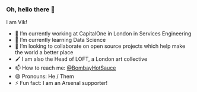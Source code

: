 ### Oh, hello there 👋

I am Vik!

- 🔭 I’m currently working at CapitalOne in London in Services Engineering
- 🌱 I’m currently learning Data Science
- 👯 I’m looking to collaborate on open source projects which help make the world a better place
- 🖌 I am also the Head of LOFT, a London art collective
- 📫 How to reach me: [@BombayHotSauce](https://twitter.com/BombayHotSauce)
- 😄 Pronouns: He / Them
- ⚡ Fun fact: I am an Arsenal supporter!

